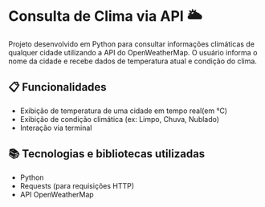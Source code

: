 # Consulta de Clima via API 🌥️

Projeto desenvolvido em Python para consultar informações climáticas de qualquer cidade utilizando a API do OpenWeatherMap. O usuário informa o nome da cidade e recebe dados de temperatura atual e condição do clima.

## 📋 Funcionalidades

- Exibição de temperatura de uma cidade em tempo real(em °C)
- Exibição de condição climática (ex: Limpo, Chuva, Nublado)
- Interação via terminal

## 📚 Tecnologias e bibliotecas utilizadas

- Python
- Requests (para requisições HTTP)
- API OpenWeatherMap
